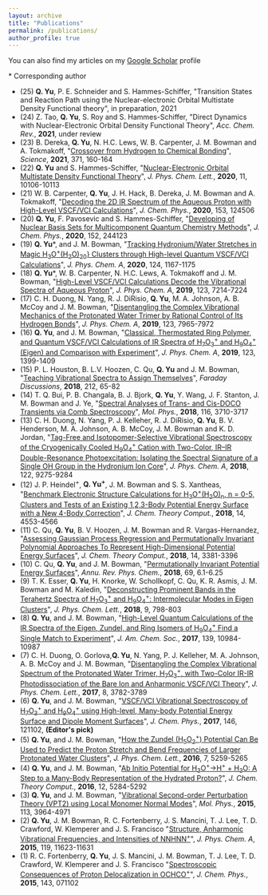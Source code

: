 ```yaml
---
layout: archive
title: "Publications"
permalink: /publications/
author_profile: true
---
```


You can also find my articles on my [Google Scholar](https://scholar.google.com/citations?user=9JiUEQcAAAAJ&hl=en) profile

\* Corresponding author
* (25) **Q. Yu**, P. E. Schneider and S. Hammes-Schiffer, "Transition States and Reaction Path using the Nuclear-electronic Orbital Multistate Density Functional theory", in preparation, 2021
* (24) Z. Tao, **Q. Yu**, S. Roy and S. Hammes-Schiffer, "Direct Dynamics with Nuclear-Electronic Orbital Density Functional Theory", *Acc. Chem. Rev.*, **2021**, under review
* (23) B. Dereka, **Q. Yu**, N. H.C. Lews, W. B. Carpenter, J. M. Bowman and A. Tokmakoff, "[Crossover from Hydrogen to Chemical Bonding](https://science.sciencemag.org/content/371/6525/160)", *Science*, **2021**, 371, 160-164
* (22) **Q. Yu** and S. Hammes-Schiffer, "[Nuclear-Electronic Orbital Multistate Density Functional Theory](https://pubs.acs.org/doi/10.1021/acs.jpclett.0c02923)", *J. Phys. Chem. Lett.*, **2020**, 11, 10106-10113
* (21) W. B. Carpenter, **Q. Yu**, J. H. Hack, B. Dereka, J. M. Bowman and A. Tokmakoff, "[Decoding the 2D IR Spectrum of the Aqueous Proton with High-Level VSCF/VCI Calculations](https://aip.scitation.org/doi/10.1063/5.0020279)", *J. Chem. Phys.*, **2020**, 153, 124506
* (20)  **Q. Yu**, F. Pavosevic and S. Hammes-Schiffer, "[Developing of Nuclear Basis Sets for Multicomponent Quantum Chemistry Methods](https://aip.scitation.org/doi/full/10.1063/5.0009233)", *J. Chem. Phys.*, **2020**, 152, 244123
* (19)  **Q. Yu**\*, and J. M. Bowman, "[Tracking Hydronium/Water Stretches in Magic H<sub>3</sub>O<sup>+</sup>(H<sub>2</sub>O)<sub>20</sub>} Clusters through High-level Quantum VSCF/VCI Calculations](https://pubs.acs.org/doi/abs/10.1021/acs.jpca.9b11983)", *J. Phys. Chem. A*, **2020**, 124, 1167-1175
* (18)  **Q. Yu**\*, W. B. Carpenter, N. H.C. Lews, A. Tokmakoff and J. M. Bowman, "[High-Level VSCF/VCI Calculations Decode the Vibrational Spectra of Aqueous Proton](https://pubs.acs.org/doi/abs/10.1021/acs.jpcb.9b05723)", *J. Phys. Chem. A*, **2019**, 123, 7214-7224
* (17)  C. H. Duong, N. Yang, R. J. DiRisio, **Q. Yu**, M. A. Johnson, A. B. McCoy and J. M. Bowman, "[Disentangling the Complex Vibrational Mechanics of the Protonated Water Trimer by Rational Control of Its Hydrogen Bonds](https://pubs.acs.org/doi/abs/10.1021/acs.jpca.9b05576)", *J. Phys. Chem. A*, **2019**, 123, 7965-7972
* (16) **Q. Yu**, and J. M. Bowman, "[Classical, Thermostated Ring Polymer, and Quantum VSCF/VCI Calculations of IR Spectra of H<sub>7</sub>O<sub>3</sub><sup>+</sup> and H<sub>9</sub>O<sub>4</sub><sup>+</sup> (Eigen) and Comparison with Experiment](https://pubs.acs.org/doi/abs/10.1021/acs.jpca.8b11603)", *J. Phys. Chem. A*, **2019**, 123, 1399-1409
* (15) P. L. Houston, B. L.V. Hoozen, C. Qu, **Q. Yu** and J. M. Bowman, "[Teaching Vibrational Spectra to Assign Themselves](https://pubs.rsc.org/doi/c8fd00075a)", *Faraday Discussions*, **2018**, 212, 65-82
* (14) T. Q. Bui, P. B. Changala, B. J. Bjork, **Q. Yu**, Y. Wang, J. F. Stanton, J. M. Bowman and J. Ye, "[Spectral Analyses of Trans- and Cis-DOCO Transients via Comb Spectroscopy](https://www.tandfonline.com/doi/abs/10.1080/00268976.2018.1484949)", *Mol. Phys.*, **2018**, 116, 3710-3717
* (13) C. H. Duong, N. Yang, P. J. Kelleher, R. J. DiRisio, **Q. Yu**, B. V. Henderson, M. A. Johnson, A. B. McCoy, J. M. Bowman and K. D. Jordan, "[Tag-Free and Isotopomer-Selective Vibrational Spectroscopy of the Cryogenically Cooled H<sub>9</sub>O<sub>4</sub><sup>+</sup> Cation with Two-Color, IR–IR Double-Resonance Photoexcitation: Isolating the Spectral Signature of a Single OH Group in the Hydronium Ion Core](https://pubs.acs.org/doi/abs/10.1021/acs.jpca.8b08507)", *J. Phys. Chem. A*, **2018**, 122, 9275-9284
* (12) J. P. Heindel<sup>+</sup>, **Q. Yu<sup>+</sup>**, J. M. Bowman and S. S. Xantheas, "[Benchmark Electronic Structure Calculations for H<sub>3</sub>O<sup>+</sup>(H<sub>2</sub>O)<sub>n</sub>, n = 0-5, Clusters and Tests of an Existing 1,2,3-Body Potential Energy Surface with a New 4-Body Correction](https://pubs.acs.org/doi/abs/10.1021/acs.jctc.8b00598)", *J. Chem. Theory Comput.*, **2018**, 14, 4553-4566
* (11) C. Qu, **Q. Yu**, B. V. Hoozen, J. M. Bowman and R. Vargas-Hernandez, "[Assessing Gaussian Process Regression and Permutationally Invariant Polynomial Approaches To Represent High-Dimensional Potential Energy Surfaces](https://pubs.acs.org/doi/abs/10.1021/acs.jctc.8b00298)", *J. Chem. Theory Comput.*, **2018**, 14, 3381-3396
* (10) C. Qu, **Q. Yu**, and J. M. Bowman, "[Permutationally Invariant Potential Energy Surfaces](https://www.annualreviews.org/doi/abs/10.1146/annurev-physchem-050317-021139)", *Annu. Rev. Phys. Chem.*, **2018**, 69, 6.1-6.25
* (9) T. K. Esser, **Q. Yu**, H. Knorke, W. Schollkopf, C. Qu, K. R. Asmis, J. M. Bowman and M. Kaledin, "[Deconstructing Prominent Bands in the Terahertz Spectra of H<sub>7</sub>O<sub>3</sub><sup>+</sup> and H<sub>9</sub>O<sub>4</sub><sup>+</sup>: Intermolecular Modes in Eigen Clusters](https://pubs.acs.org/doi/abs/10.1021/acs.jpclett.7b03395)", *J. Phys. Chem. Lett.*, **2018**, 9, 798-803
* (8) **Q. Yu**, and J. M. Bowman, "[High-Level Quantum Calculations of the IR Spectra of the Eigen, Zundel, and Ring Isomers of H<sub>9</sub>O<sub>4</sub><sup>+</sup> Find a Single Match to Experiment](https://pubs.acs.org/doi/abs/10.1021/jacs.7b05459)", *J. Am. Chem. Soc.*, **2017**, 139, 10984-10987
* (7) C. H. Duong, O. Gorlova,**Q. Yu**, N. Yang, P. J. Kelleher, M. A. Johnson, A. B. McCoy and J. M. Bowman, "[Disentangling the Complex Vibrational Spectrum of the Protonated Water Trimer, H<sub>7</sub>O<sub>3</sub><sup>+</sup>, with Two-Color IR-IR Photodissociation of the Bare Ion and Anharmonic VSCF/VCI Theory](https://pubs.acs.org/doi/abs/10.1021/acs.jpclett.7b01599)", *J. Phys. Chem. Lett.*, **2017**, 8, 3782-3789
* (6) **Q. Yu**, and J. M. Bowman, "[VSCF/VCI Vibrational Spectroscopy of H<sub>7</sub>O<sub>3</sub><sup>+</sup> and H<sub>9</sub>O<sub>4</sub><sup>+</sup> using High-level, Many-body Potential Energy Surface and Dipole Moment Surfaces](https://aip.scitation.org/doi/abs/10.1063/1.4979601)", *J. Chem. Phys.*, **2017**, 146, 121102, **(Editor's pick)**
* (5) **Q. Yu**, and J. M. Bowman, "[How the Zundel (H<sub>5</sub>O<sub>2</sub><sup>+</sup>) Potential Can Be Used to Predict the Proton Stretch and Bend Frequencies of Larger Protonated Water Clusters](https://pubs.acs.org/doi/abs/10.1021/acs.jpclett.6b02561)", *J. Phys. Chem. Lett.*, **2016**, 7, 5259-5265
* (4) **Q. Yu**, and J. M. Bowman, "[Ab Initio Potential for H<sub>3</sub>O<sup>+</sup>→H<sup>+</sup> + H<sub>3</sub>O: A Step to a Many-Body Representation of the Hydrated Proton?](https://pubs.acs.org/doi/abs/10.1021/acs.jctc.6b00765)", *J. Chem. Theory Comput.*, **2016**, 12, 5284-5292
* (3) **Q. Yu**, and J. M. Bowman, "[Vibrational Second-order Perturbation Theory (VPT2) using Local Monomer Normal Modes](https://www.tandfonline.com/doi/abs/10.1080/00268976.2015.1085109)", *Mol. Phys.*, **2015**, 113, 3964-4971
* (2) **Q. Yu**, J. M. Bowman, R. C. Fortenberry, J. S. Mancini, T. J. Lee, T. D. Crawford, W. Klemperer and J. S. Francisco "[Structure, Anharmonic Vibrational Frequencies, and Intensities of NNHNN<sup>+</sup>](https://pubs.acs.org/doi/abs/10.1021/acs.jpca.5b09682)", *J. Phys. Chem. A*, **2015**, 119, 11623-11631
* (1) R. C. Fortenberry, **Q. Yu**, J. S. Mancini, J. M. Bowman, T. J. Lee, T. D. Crawford, W. Klemperer and J. S. Francisco "[Spectroscopic Consequences of Proton Delocalization in OCHCO<sup>+</sup>](https://aip.scitation.org/doi/abs/10.1063/1.4929345)", *J. Chem. Phys.*, **2015**, 143, 071102
